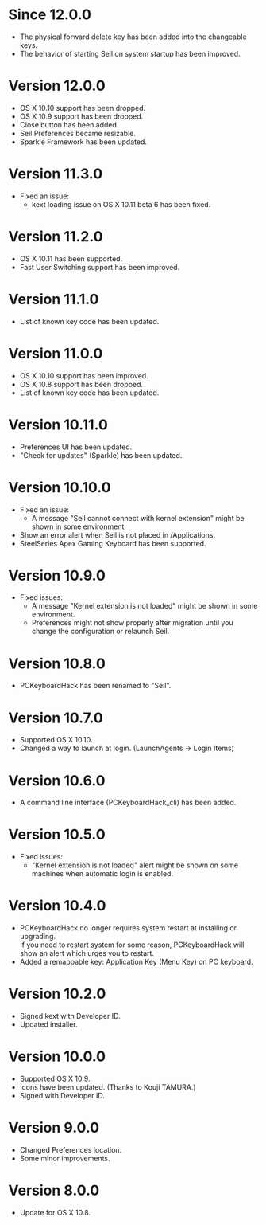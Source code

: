 # Since 12.0.0

* The physical forward delete key has been added into the changeable keys.
* The behavior of starting Seil on system startup has been improved.


# Version 12.0.0

* OS X 10.10 support has been dropped.
* OS X 10.9 support has been dropped.
* Close button has been added.
* Seil Preferences became resizable.
* Sparkle Framework has been updated.


# Version 11.3.0

* Fixed an issue:
  * kext loading issue on OS X 10.11 beta 6 has been fixed.


# Version 11.2.0

* OS X 10.11 has been supported.
* Fast User Switching support has been improved.


# Version 11.1.0

* List of known key code has been updated.


# Version 11.0.0

* OS X 10.10 support has been improved.
* OS X 10.8 support has been dropped.
* List of known key code has been updated.


# Version 10.11.0

* Preferences UI has been updated.
* "Check for updates" (Sparkle) has been updated.


# Version 10.10.0

* Fixed an issue:
    * A message "Seil cannot connect with kernel extension" might be shown in some environment.
* Show an error alert when Seil is not placed in /Applications.
* SteelSeries Apex Gaming Keyboard has been supported.


# Version 10.9.0

* Fixed issues:
  * A message "Kernel extension is not loaded" might be shown in some environment.
  * Preferences might not show properly after migration until you change the configuration or relaunch Seil.


# Version 10.8.0

* PCKeyboardHack has been renamed to "Seil".


# Version 10.7.0

* Supported OS X 10.10.
* Changed a way to launch at login. (LaunchAgents -> Login Items)


# Version 10.6.0

* A command line interface (PCKeyboardHack_cli) has been added.


# Version 10.5.0

* Fixed issues:
    * "Kernel extension is not loaded" alert might be shown on some machines when automatic login is enabled.


# Version 10.4.0

* PCKeyboardHack no longer requires system restart at installing or upgrading. <br />
  If you need to restart system for some reason, PCKeyboardHack will show an alert which urges you to restart.
* Added a remappable key: Application Key (Menu Key) on PC keyboard.


# Version 10.2.0

* Signed kext with Developer ID.
* Updated installer.


# Version 10.0.0

* Supported OS X 10.9.
* Icons have been updated. (Thanks to Kouji TAMURA.)
* Signed with Developer ID.


# Version 9.0.0

* Changed Preferences location.
* Some minor improvements.


# Version 8.0.0

* Update for OS X 10.8.
